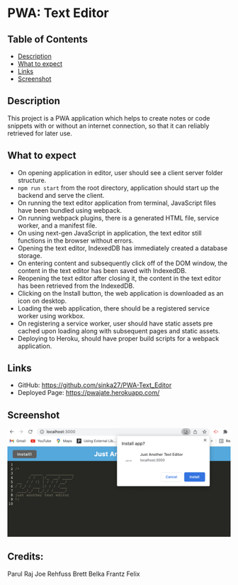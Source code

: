 # PWA: Text Editor

## Table of Contents
- [Description](#description)
- [What to expect](#what-to-expect)
- [Links](#links)
- [Screenshot](#screenshot)

## Description
This project is a PWA application which helps to create notes or code snippets with or without an internet connection, so that it can reliably retrieved for later use.

## What to expect
* On opening application in editor, user should see a client server folder structure.
* `npm run start` from the root directory, application should start up the backend and serve the client.
* On running the text editor application from terminal, JavaScript files have been bundled using webpack.
* On running webpack plugins, there is a generated HTML file, service worker, and a manifest file.
* On using next-gen JavaScript in application, the text editor still functions in the browser without errors.
* Opening the text editor, IndexedDB has immediately created a database storage.
* On entering content and subsequently click off of the DOM window, the content in the text editor has been saved with IndexedDB.
* Reopening the text editor after closing it, the content in the text editor has been retrieved from the IndexedDB.
* Clicking on the Install button, the web application is downloaded as an icon on desktop.
* Loading the web application, there should be a registered service worker using workbox.
* On registering a service worker, user should have static assets pre cached upon loading along with subsequent pages and static assets.
* Deploying to Heroku, should have proper build scripts for a webpack application.

## Links
* GitHub: https://github.com/sinka27/PWA-Text_Editor
* Deployed Page: https://pwajate.herokuapp.com/

## Screenshot
 ![](./assets/jate.png)

## Credits:
Parul Raj
Joe Rehfuss
Brett Belka
Frantz Felix